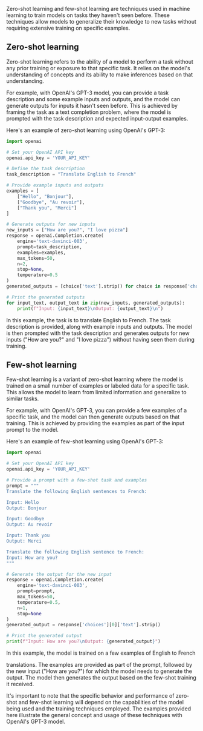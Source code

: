 Zero-shot learning and few-shot learning are techniques used in machine learning to train models on tasks they haven't seen before. These techniques allow models to generalize their knowledge to new tasks without requiring extensive training on specific examples.

## Zero-shot learning

Zero-shot learning refers to the ability of a model to perform a task without any prior training or exposure to that specific task. It relies on the model's understanding of concepts and its ability to make inferences based on that understanding.

For example, with OpenAI's GPT-3 model, you can provide a task description and some example inputs and outputs, and the model can generate outputs for inputs it hasn't seen before. This is achieved by framing the task as a text completion problem, where the model is prompted with the task description and expected input-output examples.

Here's an example of zero-shot learning using OpenAI's GPT-3:

```python
import openai

# Set your OpenAI API key
openai.api_key = 'YOUR_API_KEY'

# Define the task description
task_description = "Translate English to French"

# Provide example inputs and outputs
examples = [
    ["Hello", "Bonjour"],
    ["Goodbye", "Au revoir"],
    ["Thank you", "Merci"]
]

# Generate outputs for new inputs
new_inputs = ["How are you?", "I love pizza"]
response = openai.Completion.create(
    engine='text-davinci-003',
    prompt=task_description,
    examples=examples,
    max_tokens=50,
    n=2,
    stop=None,
    temperature=0.5
)
generated_outputs = [choice['text'].strip() for choice in response['choices']]

# Print the generated outputs
for input_text, output_text in zip(new_inputs, generated_outputs):
    print(f"Input: {input_text}\nOutput: {output_text}\n")
```

In this example, the task is to translate English to French. The task description is provided, along with example inputs and outputs. The model is then prompted with the task description and generates outputs for new inputs ("How are you?" and "I love pizza") without having seen them during training.

## Few-shot learning

Few-shot learning is a variant of zero-shot learning where the model is trained on a small number of examples or labeled data for a specific task. This allows the model to learn from limited information and generalize to similar tasks.

For example, with OpenAI's GPT-3, you can provide a few examples of a specific task, and the model can then generate outputs based on that training. This is achieved by providing the examples as part of the input prompt to the model.

Here's an example of few-shot learning using OpenAI's GPT-3:

```python
import openai

# Set your OpenAI API key
openai.api_key = 'YOUR_API_KEY'

# Provide a prompt with a few-shot task and examples
prompt = """
Translate the following English sentences to French:

Input: Hello
Output: Bonjour

Input: Goodbye
Output: Au revoir

Input: Thank you
Output: Merci

Translate the following English sentence to French:
Input: How are you?
"""

# Generate the output for the new input
response = openai.Completion.create(
    engine='text-davinci-003',
    prompt=prompt,
    max_tokens=50,
    temperature=0.5,
    n=1,
    stop=None
)
generated_output = response['choices'][0]['text'].strip()

# Print the generated output
print(f"Input: How are you?\nOutput: {generated_output}")
```

In this example, the model is trained on a few examples of English to French

translations. The examples are provided as part of the prompt, followed by the new input ("How are you?") for which the model needs to generate the output. The model then generates the output based on the few-shot training it received.

It's important to note that the specific behavior and performance of zero-shot and few-shot learning will depend on the capabilities of the model being used and the training techniques employed. The examples provided here illustrate the general concept and usage of these techniques with OpenAI's GPT-3 model.

